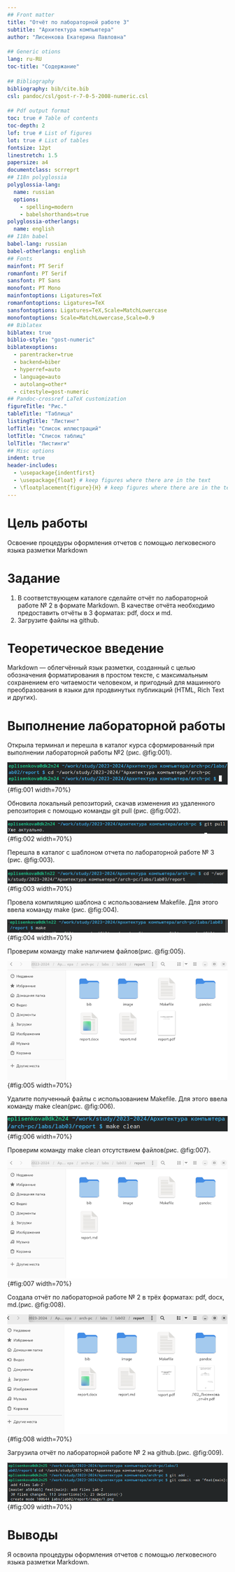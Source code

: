 ```yaml
---
## Front matter
title: "Отчёт по лабораторной работе 3"
subtitle: "Архитектура компьютера"
author: "Лисенкова Екатерина Павловна"

## Generic otions
lang: ru-RU
toc-title: "Содержание"

## Bibliography
bibliography: bib/cite.bib
csl: pandoc/csl/gost-r-7-0-5-2008-numeric.csl

## Pdf output format
toc: true # Table of contents
toc-depth: 2
lof: true # List of figures
lot: true # List of tables
fontsize: 12pt
linestretch: 1.5
papersize: a4
documentclass: scrreprt
## I18n polyglossia
polyglossia-lang:
  name: russian
  options:
	- spelling=modern
	- babelshorthands=true
polyglossia-otherlangs:
  name: english
## I18n babel
babel-lang: russian
babel-otherlangs: english
## Fonts
mainfont: PT Serif
romanfont: PT Serif
sansfont: PT Sans
monofont: PT Mono
mainfontoptions: Ligatures=TeX
romanfontoptions: Ligatures=TeX
sansfontoptions: Ligatures=TeX,Scale=MatchLowercase
monofontoptions: Scale=MatchLowercase,Scale=0.9
## Biblatex
biblatex: true
biblio-style: "gost-numeric"
biblatexoptions:
  - parentracker=true
  - backend=biber
  - hyperref=auto
  - language=auto
  - autolang=other*
  - citestyle=gost-numeric
## Pandoc-crossref LaTeX customization
figureTitle: "Рис."
tableTitle: "Таблица"
listingTitle: "Листинг"
lofTitle: "Список иллюстраций"
lotTitle: "Список таблиц"
lolTitle: "Листинги"
## Misc options
indent: true
header-includes:
  - \usepackage{indentfirst}
  - \usepackage{float} # keep figures where there are in the text
  - \floatplacement{figure}{H} # keep figures where there are in the text
---
```


# Цель работы

Освоение процедуры оформления отчетов с помощью легковесного
языка разметки Markdown


# Задание

1. В соответствующем каталоге сделайте отчёт по лабораторной работе № 2 в формате
Markdown. В качестве отчёта необходимо предоставить отчёты в 3 форматах: pdf, docx
и md.
2. Загрузите файлы на github.

# Теоретическое введение

Markdown — облегчённый язык разметки, созданный с целью обозначения форматирования в простом тексте, с максимальным сохранением его читаемости человеком, и пригодный для машинного преобразования в языки для продвинутых публикаций (HTML, Rich Text и других). 

# Выполнение лабораторной работы

Открыла терминал и перешла в каталог курса сформированный при выполнении лабораторной работы №2 (рис. @fig:001).

![Переход в каталог](image/1.png){#fig:001 width=70%}

Обновила локальный репозиторий, скачав изменения из удаленного репозитория с помощью команды git pull (рис. @fig:002).

![обновление локального репозитория](image/2.png){#fig:002 width=70%}

Перешла в каталог с шаблоном отчета по лабораторной работе № 3 (рис. @fig:003).

![переход в каталог](image/3.png){#fig:003 width=70%}

Провела компиляцию шаблона с использованием Makefile. Для этого ввела команду make (рис. @fig:004).

![команда make](image/4.png){#fig:004 width=70%}

Проверим команду make наличием файлов(рис. @fig:005).

![проверка команды make](image/5.png){#fig:005 width=70%}

Удалите полученный файлы с использованием Makefile. Для этого ввела команду make clean(рис. @fig:006).

![команда make clean](image/6.png){#fig:006 width=70%}

Проверим команду make clean отсутствием файлов(рис. @fig:007).

![проверка команды make clean](image/7.png){#fig:007 width=70%}

Создала отчёт по лабораторной работе № 2 в трёх форматах: pdf, docx, md.(рис. @fig:008).

![наличие отчётов по лабораторной работе № 2](image/8.png){#fig:008 width=70%}

Загрузила отчёт по лабораторной работе № 2 на github.(рис. @fig:009).

![загрузка файлов на github](image/9.png){#fig:009 width=70%}

# Выводы

Я освоила процедуры оформления отчетов с помощью легковесного
языка разметки Markdown.


